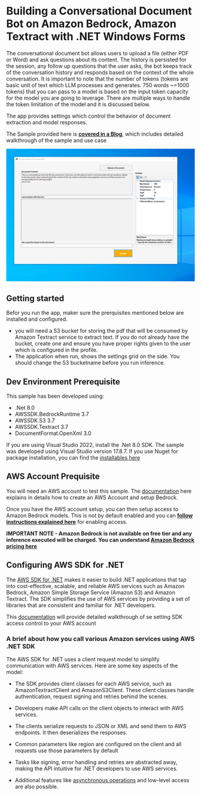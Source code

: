 # Building a Conversational Document Bot on Amazon Bedrock, Amazon Textract with .NET Windows Forms 

The conversational document bot allows users to upload a file (either PDF or Word) and ask questions about its content. The history is persisted for the session, any follow up questions that the user asks, the bot keeps track of the conversation history and responds based on the context of the whole conversation. It is important to note that the number of tokens (tokens are basic unit of text which LLM processes and generates. 750 words ~=1000 tokens) that you can pass to a model is based on the input token capacity for the model you are going to leverage. There are multiple ways to handle the token limitation of the model and it is discussed below.  

The app provides settings which control the behavior of document extraction and model responses.  

The Sample provided here is [**covered in a Blog**](), which includes detailed walkthrough of the sample and use case

<img src="DocumentBot.jpg">



## Getting started

Befor you run the app, maker sure the prerquisites mentioned below are installed and configured.

- you will need a S3 bucket for storing the pdf that will be consumed by Amazon Textract service to extract text. If you do not already have the bucket, create one and ensure you have proper rights given to the user which is configured in the profile. 
- The application when run, shows the settings grid on the side. You should change the S3 bucketname before you run inference.




## Dev Environment Prerequisite

This sample has been developed using:
- .Net 8.0
- AWSSDK.BedrockRuntime 3.7
- AWSSDK.S3 3.7
- AWSSDK.Textract 3.7
- DocumentFormat.OpenXml 3.0

If you are using Visual Studio 2022, install the .Net 8.0 SDK. The sample was developed using Visual Studio version 17.8.7.
If you use Nuget for package installation, you can find the [installables here](https://www.nuget.org/packages?q=AWSdotnet)

## AWS Account Prequisite
You will need an AWS account to test this sample. The [documentation](https://docs.aws.amazon.com/bedrock/latest/userguide/setting-up.html) here explains in details how to create an AWS Account and setup Bedrock. 

Once you have the AWS account setup, you can then setup access to Amazon Bedrock models. This is not by default enabled and you can [**follow instructions explained here**](https://docs.aws.amazon.com/bedrock/latest/userguide/model-access.html) for enabling access. 

**IMPORTANT NOTE - Amazon Bedrock is not available on free tier and any inference executed will be charged. You can understand [Amazon Bedrock pricing here](https://aws.amazon.com/bedrock/pricing/)**
## Configuring AWS SDK for .NET 

The [AWS SDK for .NET](https://docs.aws.amazon.com/sdk-for-net/v3/developer-guide/welcome.html) makes it easier to build .NET applications that tap into cost-effective, scalable, and reliable AWS services such as Amazon Bedrock, Amazon Simple Storage Service (Amazon S3) and Amazon Textract. The SDK simplifies the use of AWS services by providing a set of libraries that are consistent and familiar for .NET developers. 

This [documentation](https://docs.aws.amazon.com/sdk-for-net/v3/developer-guide/creds-idc.html) will provide detailed walkthrough of se setting SDK access control to your AWS account

### A brief about how you call various Amazon services using AWS .NET SDK 

The AWS SDK for .NET uses a client request model to simplify communication with AWS services. Here are some key aspects of the model: 

- The SDK provides client classes for each AWS service, such as AmazonTextractClient and AmazonS3Client. These client classes handle authentication, request signing and retries behind the scenes.  

- Developers make API calls on the client objects to interact with AWS services.  

- The clients serialize requests to JSON or XML and send them to AWS endpoints. It then deserializes the responses.  

- Common parameters like region are configured on the client and all requests use those parameters by default 

- Tasks like signing, error handling and retries are abstracted away, making the API intuitive for .NET developers to use AWS services.  

- Additional features like [asynchronous operations](https://docs.aws.amazon.com/sdk-for-net/v3/developer-guide/sdk-net-async-api.html) and low-level access are also possible. 




